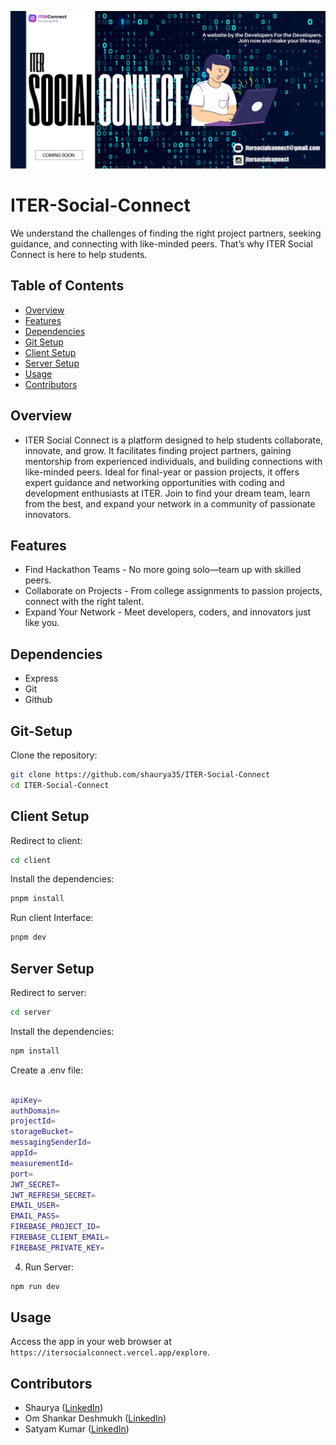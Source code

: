 ![Example Image](server/views/banner.png)

# ITER-Social-Connect

We understand the challenges of finding the right project partners, seeking guidance, and connecting with like-minded peers. That’s why ITER Social Connect is here to help students.

## Table of Contents

- [Overview](#Overview)
- [Features](#features)
- [Dependencies](#dependencies)
- [Git Setup](#Git-Setup)
- [Client Setup](#Client-Setup)
- [Server Setup](#Server-Setup)
- [Usage](#usage)
- [Contributors](#contributors)

## Overview

- ITER Social Connect is a platform designed to help students collaborate, innovate, and grow. It facilitates finding project partners, gaining mentorship from experienced individuals, and building connections with like-minded peers. Ideal for final-year or passion projects, it offers expert guidance and networking opportunities with coding and development enthusiasts at ITER. Join to find your dream team, learn from the best, and expand your network in a community of passionate innovators.

## Features

- ⁠Find Hackathon Teams - No more going solo—team up with skilled peers.
- ⁠Collaborate on Projects - From college assignments to passion projects, connect with the right talent.
- ⁠Expand Your Network - Meet developers, coders, and innovators just like you.

## Dependencies

- Express
- Git
- Github

## Git-Setup

Clone the repository:

```bash
git clone https://github.com/shaurya35/ITER-Social-Connect
cd ITER-Social-Connect
```
## Client Setup

Redirect to client:

```bash
cd client
```

Install the dependencies:
```bash
pnpm install
```

Run client Interface:
```bash
pnpm dev
```
## Server Setup

Redirect to server:

```bash
cd server
```

Install the dependencies:
```bash
npm install
```

Create a .env file:
```bash

apiKey=
authDomain=
projectId=
storageBucket=
messagingSenderId=
appId=
measurementId=
port=
JWT_SECRET= 
JWT_REFRESH_SECRET=
EMAIL_USER=
EMAIL_PASS=
FIREBASE_PROJECT_ID=
FIREBASE_CLIENT_EMAIL=
FIREBASE_PRIVATE_KEY=
```

4. Run Server:
```bash
npm run dev
```

## Usage

Access the app in your web browser at `https://itersocialconnect.vercel.app/explore`.

## Contributors

- Shaurya ([LinkedIn](https://www.linkedin.com/in/shaurya--jha/))
- Om Shankar Deshmukh ([LinkedIn](https://www.linkedin.com/in/om-shankar-deshmukh-7431b9245/))
- Satyam Kumar ([LinkedIn](https://www.linkedin.com/in/satyamkumar1018/))
